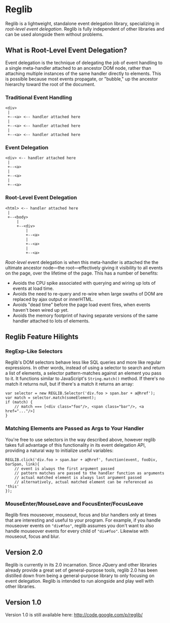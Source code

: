 # Reglib

Reglib is a lightweight, standalone event delegation library, specializing in
*root-level event delegation*. Reglib is fully independent of other libraries
and can be used alongside them without problems.

## What is Root-Level Event Delegation?

Event delegation is the technique of delegating the job of event handling to a
single meta-handler attached to an ancestor DOM node, rather than attaching
multiple instances of the same handler directly to elements. This is possible
because most events propagate, or "bubble," up the ancestor hierarchy toward the
root of the document.

### Traditional Event Handling

    <div>
     |
     +--<a> <-- handler attached here
     |
     +--<a> <-- handler attached here
     |
     +--<a> <-- handler attached here

### Event Delegation

    <div> <-- handler attached here
     |
     +--<a>
     |
     +--<a>
     |
     +--<a>

### Root-Level Event Delegation

    <html> <-- handler attached here
     |
     +--<body>
         |
         +--<div>
             |
             +--<a>
             |
             +--<a>
             |
             +--<a>

*Root-level* event delegation is when this meta-handler is attached the the
ultimate ancestor node—the root—effectively giving it visibility to all events
on the page, over the lifetime of the page. This has a number of benefits:

 * Avoids the CPU spike associated with querying and wiring up lots of events at load time.
 * Avoids the need to re-query and re-wire when large swaths of DOM are replaced by ajax output or innerHTML.
 * Avoids "dead time" before the page load event fires, when events haven't been wired up yet.
 * Avoids the memory footprint of having separate versions of the same handler attached to lots of elements.

## Reglib Feature Hilights

### RegExp-Like Selectors

Reglib's DOM selectors behave less like SQL queries and more like regular
expressions. In other words, instead of using a selector to search and return a
list of elements, a selector pattern-matches against an element you pass to it.
It functions similar to JavaScript's <code>String.match()</code> method. If
there's no match it returns null, but if there's a match it returns an array:

    var selector = new REGLIB.Selector('div.foo > span.bar + a@href');
    var match = selector.match(someElement);
    if (match) {
        // match === [<div class="foo"/>, <span class="bar"/>, <a href="..."/>]
    }

### Matching Elements are Passed as Args to Your Handler

You're free to use selectors in the way described above, however reglib takes
full advantage of this functionality in its event delegation API, providing a
natural way to initialize useful variables:

    REGLIB.click('div.foo > span.bar + a@href', function(event, fooDiv, barSpan, link){
        // event is always the first argument passed
        // pattern matches are passed to the handler function as arguments
        // actual matched element is always last argument passed
        // alternatively, actual matched element can be referenced as 'this'
    });

### MouseEnter/MouseLeave and FocusEnter/FocusLeave

Reglib fires mouseover, mouseout, focus and blur handlers only at times that are
interesting and useful to your program. For example, if you handle mouseover
events on <code>"div#foo"</code>, reglib assumes you don't want to also handle
mouseover events for every child of <code>"div#foo"</code>. Likewise with
mouseout, focus and blur.

## Version 2.0

Reglib is currently in its 2.0 incarnation. Since JQuery and other libraries
already provide a great set of general-purpose tools, reglib 2.0 has been
distilled down from being a general-purpose library to only focusing on event
delegation. Reglib is intended to run alongside and play well with other
libraries.

## Version 1.0

Version 1.0 is still available here: http://code.google.com/p/reglib/

